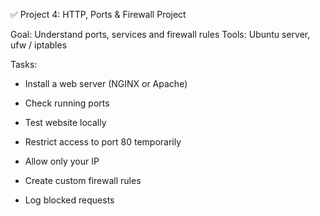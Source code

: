 ✅ Project 4: HTTP, Ports & Firewall Project

Goal: Understand ports, services and firewall rules
Tools: Ubuntu server, ufw / iptables

Tasks:

- Install a web server (NGINX or Apache)

- Check running ports

- Test website locally

- Restrict access to port 80 temporarily

- Allow only your IP

- Create custom firewall rules

- Log blocked requests
